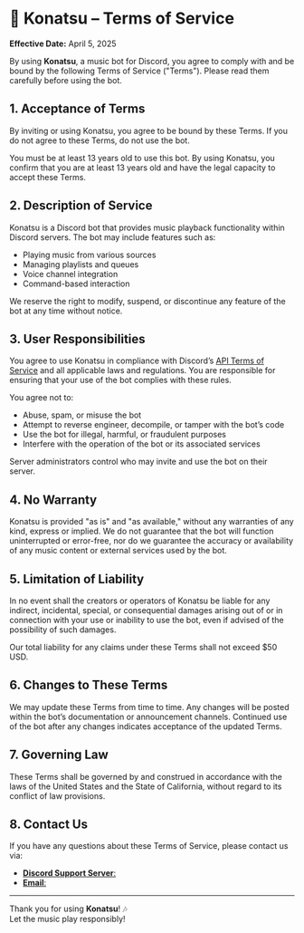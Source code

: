 # :musical_note: Konatsu – Terms of Service

**Effective Date:** April 5, 2025

By using **Konatsu**, a music bot for Discord, you agree to comply with and be bound by the following Terms of Service ("Terms"). Please read them carefully before using the bot.

## 1. Acceptance of Terms

By inviting or using Konatsu, you agree to be bound by these Terms. If you do not agree to these Terms, do not use the bot.

You must be at least 13 years old to use this bot. By using Konatsu, you confirm that you are at least 13 years old and have the legal capacity to accept these Terms.

## 2. Description of Service

Konatsu is a Discord bot that provides music playback functionality within Discord servers. The bot may include features such as:
- Playing music from various sources
- Managing playlists and queues
- Voice channel integration
- Command-based interaction

We reserve the right to modify, suspend, or discontinue any feature of the bot at any time without notice.

## 3. User Responsibilities

You agree to use Konatsu in compliance with Discord’s [API Terms of Service](https://discord.com/developers/docs/terms ) and all applicable laws and regulations. You are responsible for ensuring that your use of the bot complies with these rules.

You agree not to:
- Abuse, spam, or misuse the bot
- Attempt to reverse engineer, decompile, or tamper with the bot’s code
- Use the bot for illegal, harmful, or fraudulent purposes
- Interfere with the operation of the bot or its associated services

Server administrators control who may invite and use the bot on their server.

## 4. No Warranty

Konatsu is provided "as is" and "as available," without any warranties of any kind, express or implied. We do not guarantee that the bot will function uninterrupted or error-free, nor do we guarantee the accuracy or availability of any music content or external services used by the bot.

## 5. Limitation of Liability

In no event shall the creators or operators of Konatsu be liable for any indirect, incidental, special, or consequential damages arising out of or in connection with your use or inability to use the bot, even if advised of the possibility of such damages.

Our total liability for any claims under these Terms shall not exceed $50 USD.

## 6. Changes to These Terms

We may update these Terms from time to time. Any changes will be posted within the bot’s documentation or announcement channels. Continued use of the bot after any changes indicates acceptance of the updated Terms.

## 7. Governing Law

These Terms shall be governed by and construed in accordance with the laws of the United States and the State of California, without regard to its conflict of law provisions.

## 8. Contact Us

If you have any questions about these Terms of Service, please contact us via:

- [**Discord Support Server**:](https://discord.gg/xkP6DaDTq8)
- [**Email**:](devopsgamal888@gmail.com)

---

Thank you for using **Konatsu**! :notes:  
Let the music play responsibly!
